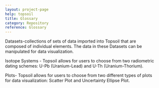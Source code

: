 ```yaml
---
layout: project-page
help: topsoil
title: Glossary
category: Repository
reference: Glossary
---
```


<p id="dataset">Datasets-collections of sets of data imported into Topsoil that are composed of individual elements. The data in these Datasets can be manipulated for data visualization.</p>

<p id="is_sys">Isotope Systems - Topsoil allows for users to choose from two radiometric dating schemes: U-Pb (Uranium-Lead) and U-Th (Uranium-Thorium).</p>

<p id="plot">Plots- Topsoil allows for users to choose from two different types of plots for data visualization: Scatter Plot and Uncertainty Ellipse Plot.</p>